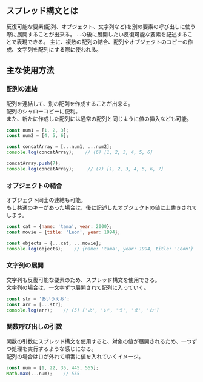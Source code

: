 ## スプレッド構文とは
反復可能な要素(配列、オブジェクト、文字列など)を別の要素の呼び出しに使う際に展開することが出来る。
...の後に展開したい反復可能な要素を記述することで表現できる。
主に、複数の配列の結合、配列やオブジェクトのコピーの作成、文字列を配列にする際に使われる。

## 主な使用方法
### 配列の連結
配列を連結して、別の配列を作成することが出来る。  
配列のシャローコピーに便利。  
また、新たに作成した配列には通常の配列と同じように値の挿入なども可能。
```javascript
const num1 = [1, 2, 3];
const num2 = [4, 5, 6];

const concatArray = [...num1, ...num2];
console.log(concatArray);    // (6) [1, 2, 3, 4, 5, 6]

concatArray.push(7);
console.log(concatArray);     // (7) [1, 2, 3, 4, 5, 6, 7]
```
### オブジェクトの結合
オブジェクト同士の連結も可能。  
もし共通のキーがあった場合は、後に記述したオブジェクトの値に上書きされてしまう。
```javascript
const cat = {name: 'tama', year: 2000};
const movie = {title: 'Leon', year: 1994};

const objects = {...cat, ...movie};
console.log(objects);    // {name: 'tama', year: 1994, title: 'Leon'}
```

### 文字列の展開
文字列も反復可能な要素のため、スプレッド構文を使用できる。  
文字列の場合は、一文字ずつ展開されて配列に入っていく。
```javascript
const str = 'あいうえお';
const arr = [...str];
console.log(arr);    // (5) ['あ', 'い', 'う', 'え', 'お']
```

### 関数呼び出しの引数
関数の引数にスプレッド構文を使用すると、対象の値が展開されるため、一つずつ処理を実行するような感じになる。  
配列の場合は`[]`が外れて順番に値を入れていくイメージ。
```javascript
const num = [1, 22, 35, 445, 555];
Math.max(...num);    // 555
```

